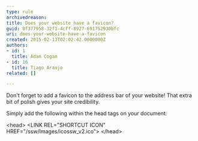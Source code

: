 ```yaml
---
type: rule
archivedreason: 
title: Does your website have a favicon?
guid: 0f377958-32f1-4cff-8927-691752930bfc
uri: does-your-website-have-a-favicon
created: 2015-02-13T02:02:42.0000000Z
authors:
- id: 1
  title: Adam Cogan
- id: 16
  title: Tiago Araujo
related: []

---
```


Don't forget to add a favicon to the address bar of your website! That extra bit of polish gives your site credibility.

<!--endintro-->

Simply add the following within the head tags on your document:


&lt;head&gt;
       &lt;LINK REL="SHORTCUT ICON" HREF="/ssw/Images/icossw\_v2.ico"&gt;
       &lt;/head&gt;
